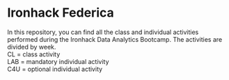 # Ironhack Federica
In this repository, you can find all the class and individual activities performed during the Ironhack Data Analytics Bootcamp.
The activities are divided by week.  
CL = class activity  
LAB = mandatory individual activity  
C4U = optional individual activity

